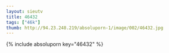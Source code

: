 ```yaml
--- 
layout: sieutv
title: 46432
tags: ["46k"]
thumb: http://94.23.248.219/absoluporn-1/image/002/46432.jpg
---
```

{% include absoluporn key="46432" %} 

